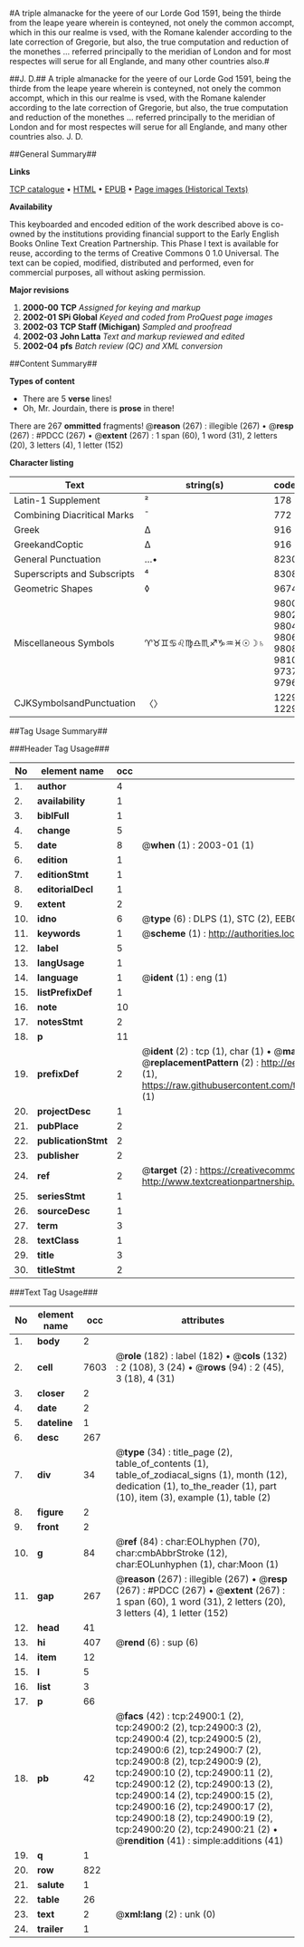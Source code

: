#A triple almanacke for the yeere of our Lorde God 1591, being the thirde from the leape yeare wherein is conteyned, not onely the common accompt, which in this our realme is vsed, with the Romane kalender according to the late correction of Gregorie, but also, the true computation and reduction of the monethes ... referred principally to the meridian of London and for most respectes will serue for all Englande, and many other countries also.#

##J. D.##
A triple almanacke for the yeere of our Lorde God 1591, being the thirde from the leape yeare wherein is conteyned, not onely the common accompt, which in this our realme is vsed, with the Romane kalender according to the late correction of Gregorie, but also, the true computation and reduction of the monethes ... referred principally to the meridian of London and for most respectes will serue for all Englande, and many other countries also.
J. D.

##General Summary##

**Links**

[TCP catalogue](http://www.ota.ox.ac.uk/tcp/)  • 
[HTML](http://tei.it.ox.ac.uk/tcp/Texts-HTML/free/A17/A17516.html)  • 
[EPUB](http://tei.it.ox.ac.uk/tcp/Texts-EPUB/free/A17/A17516.epub) • 
[Page images (Historical Texts)](https://data.historicaltexts.jisc.ac.uk/view?pubId=eebo-21720644e&pageId=eebo-21720644e-24900-1)

**Availability**

This keyboarded and encoded edition of the
	       work described above is co-owned by the institutions
	       providing financial support to the Early English Books
	       Online Text Creation Partnership. This Phase I text is
	       available for reuse, according to the terms of Creative
	       Commons 0 1.0 Universal. The text can be copied,
	       modified, distributed and performed, even for
	       commercial purposes, all without asking permission.

**Major revisions**

1. __2000-00__ __TCP__ *Assigned for keying and markup*
1. __2002-01__ __SPi Global__ *Keyed and coded from ProQuest page images*
1. __2002-03__ __TCP Staff (Michigan)__ *Sampled and proofread*
1. __2002-03__ __John Latta__ *Text and markup reviewed and edited*
1. __2002-04__ __pfs__ *Batch review (QC) and XML conversion*

##Content Summary##

**Types of content**

  * There are 5 **verse** lines!
  * Oh, Mr. Jourdain, there is **prose** in there!

There are 267 **ommitted** fragments! 
 @__reason__ (267) : illegible (267)  •  @__resp__ (267) : #PDCC (267)  •  @__extent__ (267) : 1 span (60), 1 word (31), 2 letters (20), 3 letters (4), 1 letter (152)

**Character listing**


|Text|string(s)|codepoint(s)|
|---|---|---|
|Latin-1 Supplement|² |178 160|
|Combining             Diacritical Marks|̄|772|
|Greek|Δ|916|
|GreekandCoptic|Δ|916|
|General Punctuation|…•|8230 8226|
|Superscripts             and Subscripts|⁴|8308|
|Geometric Shapes|◊|9674|
|Miscellaneous Symbols|♈♉♊♋♌♍♎♏♐♑♒♓☉☽♄|9800 9801 9802 9803 9804 9805 9806 9807 9808 9809 9810 9811 9737 9789 9796|
|CJKSymbolsandPunctuation|〈〉|12296 12297|

##Tag Usage Summary##

###Header Tag Usage###

|No|element name|occ|attributes|
|---|---|---|---|
|1.|__author__|4||
|2.|__availability__|1||
|3.|__biblFull__|1||
|4.|__change__|5||
|5.|__date__|8| @__when__ (1) : 2003-01 (1)|
|6.|__edition__|1||
|7.|__editionStmt__|1||
|8.|__editorialDecl__|1||
|9.|__extent__|2||
|10.|__idno__|6| @__type__ (6) : DLPS (1), STC (2), EEBO-CITATION (1), OCLC (1), VID (1)|
|11.|__keywords__|1| @__scheme__ (1) : http://authorities.loc.gov/ (1)|
|12.|__label__|5||
|13.|__langUsage__|1||
|14.|__language__|1| @__ident__ (1) : eng (1)|
|15.|__listPrefixDef__|1||
|16.|__note__|10||
|17.|__notesStmt__|2||
|18.|__p__|11||
|19.|__prefixDef__|2| @__ident__ (2) : tcp (1), char (1)  •  @__matchPattern__ (2) : ([0-9\-]+):([0-9IVX]+) (1), (.+) (1)  •  @__replacementPattern__ (2) : http://eebo.chadwyck.com/downloadtiff?vid=$1&page=$2 (1), https://raw.githubusercontent.com/textcreationpartnership/Texts/master/tcpchars.xml#$1 (1)|
|20.|__projectDesc__|1||
|21.|__pubPlace__|2||
|22.|__publicationStmt__|2||
|23.|__publisher__|2||
|24.|__ref__|2| @__target__ (2) : https://creativecommons.org/publicdomain/zero/1.0/ (1), http://www.textcreationpartnership.org/docs/. (1)|
|25.|__seriesStmt__|1||
|26.|__sourceDesc__|1||
|27.|__term__|3||
|28.|__textClass__|1||
|29.|__title__|3||
|30.|__titleStmt__|2||


###Text Tag Usage###

|No|element name|occ|attributes|
|---|---|---|---|
|1.|__body__|2||
|2.|__cell__|7603| @__role__ (182) : label (182)  •  @__cols__ (132) : 2 (108), 3 (24)  •  @__rows__ (94) : 2 (45), 3 (18), 4 (31)|
|3.|__closer__|2||
|4.|__date__|2||
|5.|__dateline__|1||
|6.|__desc__|267||
|7.|__div__|34| @__type__ (34) : title_page (2), table_of_contents (1), table_of_zodiacal_signs (1), month (12), dedication (1), to_the_reader (1), part (10), item (3), example (1), table (2)|
|8.|__figure__|2||
|9.|__front__|2||
|10.|__g__|84| @__ref__ (84) : char:EOLhyphen (70), char:cmbAbbrStroke (12), char:EOLunhyphen (1), char:Moon (1)|
|11.|__gap__|267| @__reason__ (267) : illegible (267)  •  @__resp__ (267) : #PDCC (267)  •  @__extent__ (267) : 1 span (60), 1 word (31), 2 letters (20), 3 letters (4), 1 letter (152)|
|12.|__head__|41||
|13.|__hi__|407| @__rend__ (6) : sup (6)|
|14.|__item__|12||
|15.|__l__|5||
|16.|__list__|3||
|17.|__p__|66||
|18.|__pb__|42| @__facs__ (42) : tcp:24900:1 (2), tcp:24900:2 (2), tcp:24900:3 (2), tcp:24900:4 (2), tcp:24900:5 (2), tcp:24900:6 (2), tcp:24900:7 (2), tcp:24900:8 (2), tcp:24900:9 (2), tcp:24900:10 (2), tcp:24900:11 (2), tcp:24900:12 (2), tcp:24900:13 (2), tcp:24900:14 (2), tcp:24900:15 (2), tcp:24900:16 (2), tcp:24900:17 (2), tcp:24900:18 (2), tcp:24900:19 (2), tcp:24900:20 (2), tcp:24900:21 (2)  •  @__rendition__ (41) : simple:additions (41)|
|19.|__q__|1||
|20.|__row__|822||
|21.|__salute__|1||
|22.|__table__|26||
|23.|__text__|2| @__xml:lang__ (2) : unk (0)|
|24.|__trailer__|1||
